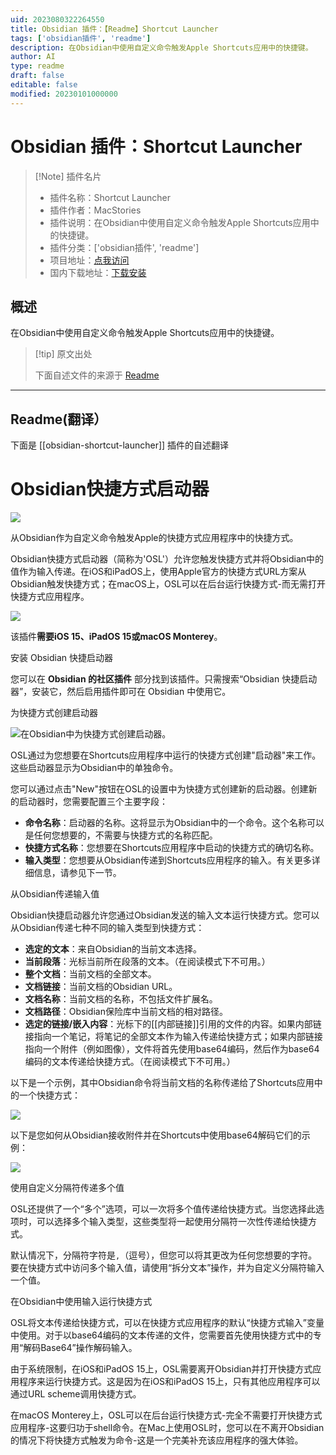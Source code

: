 ```yaml
---
uid: 2023080322264550
title: Obsidian 插件：【Readme】Shortcut Launcher
tags: ['obsidian插件', 'readme']
description: 在Obsidian中使用自定义命令触发Apple Shortcuts应用中的快捷键。
author: AI
type: readme
draft: false
editable: false
modified: 20230101000000
---
```


# Obsidian 插件：Shortcut Launcher

> [!Note] 插件名片
> - 插件名称：Shortcut Launcher
> - 插件作者：MacStories
> - 插件说明：在Obsidian中使用自定义命令触发Apple Shortcuts应用中的快捷键。
> - 插件分类：['obsidian插件', 'readme']
> - 项目地址：[点我访问](https://github.com/macstories/obsidian-shortcut-launcher)
> - 国内下载地址：[下载安装](https://pkmer.cn/products/plugin/pluginMarket/?obsidian-shortcut-launcher)

## 概述

在Obsidian中使用自定义命令触发Apple Shortcuts应用中的快捷键。



> [!tip] 原文出处
> 
>下面自述文件的来源于 [Readme](https://ghproxy.net/https://raw.githubusercontent.com/macstories/obsidian-shortcut-launcher/main/README.md)
> 

---

## Readme(翻译）

下面是 [[obsidian-shortcut-launcher]] 插件的自述翻译


# Obsidian快捷方式启动器

![](https://cdn.macstories.net/osl-1643193603979.png)

从Obsidian作为自定义命令触发Apple的快捷方式应用程序中的快捷方式。

Obsidian快捷方式启动器（简称为'OSL'）允许您触发快捷方式并将Obsidian中的值作为输入传递。在iOS和iPadOS上，使用Apple官方的快捷方式URL方案从Obsidian触发快捷方式；在macOS上，OSL可以在后台运行快捷方式-而无需打开快捷方式应用程序。

![](https://cdn.macstories.net/cleanshot-2022-01-21-at-5-39-50-2x-1642783463880.png)

该插件**需要iOS 15、iPadOS 15或macOS Monterey**。

安装 Obsidian 快捷启动器

您可以在 **Obsidian 的社区插件** 部分找到该插件。只需搜索“Obsidian 快捷启动器”，安装它，然后启用插件即可在 Obsidian 中使用它。

为快捷方式创建启动器

![在Obsidian中为快捷方式创建启动器。](https://cdn.macstories.net/monday-24-jan-2022-18-21-39-1643044904822.png)

OSL通过为您想要在Shortcuts应用程序中运行的快捷方式创建"启动器"来工作。这些启动器显示为Obsidian中的单独命令。

您可以通过点击"New"按钮在OSL的设置中为快捷方式创建新的启动器。创建新的启动器时，您需要配置三个主要字段：

* **命令名称**：启动器的名称。这将显示为Obsidian中的一个命令。这个名称可以是任何您想要的，不需要与快捷方式的名称匹配。
* **快捷方式名称**：您想要在Shortcuts应用程序中启动的快捷方式的确切名称。
* **输入类型**：您想要从Obsidian传递到Shortcuts应用程序的输入。有关更多详细信息，请参见下一节。

从Obsidian传递输入值

Obsidian快捷启动器允许您通过Obsidian发送的输入文本运行快捷方式。您可以从Obsidian传递七种不同的输入类型到快捷方式：

* **选定的文本**：来自Obsidian的当前文本选择。
* **当前段落**：光标当前所在段落的文本。（在阅读模式下不可用。）
* **整个文档**：当前文档的全部文本。
* **文档链接**：当前文档的Obsidian URL。
* **文档名称**：当前文档的名称，不包括文件扩展名。
* **文档路径**：Obsidian保险库中当前文档的相对路径。
* **选定的链接/嵌入内容**：光标下的[[内部链接]]引用的文件的内容。如果内部链接指向一个笔记，将笔记的全部文本作为输入传递给快捷方式；如果内部链接指向一个附件（例如图像），文件将首先使用base64编码，然后作为base64编码的文本传递给快捷方式。（在阅读模式下不可用。）

以下是一个示例，其中Obsidian命令将当前文档的名称传递给了Shortcuts应用中的一个快捷方式：

![](https://cdn.macstories.net/monday-24-jan-2022-18-23-05-1643044990698.png)

以下是您如何从Obsidian接收附件并在Shortcuts中使用base64解码它们的示例：

![](https://cdn.macstories.net/cleanshot-2022-01-26-at-12-03-47-2x-1643195055516.png)

使用自定义分隔符传递多个值

OSL还提供了一个“多个”选项，可以一次将多个值传递给快捷方式。当您选择此选项时，可以选择多个输入类型，这些类型将一起使用分隔符一次性传递给快捷方式。

默认情况下，分隔符字符是`,`（逗号），但您可以将其更改为任何您想要的字符。要在快捷方式中访问多个输入值，请使用“拆分文本”操作，并为自定义分隔符输入一个值。

在Obsidian中使用输入运行快捷方式

OSL将文本传递给快捷方式，可以在快捷方式应用程序的默认“快捷方式输入”变量中使用。对于以base64编码的文本传递的文件，您需要首先使用快捷方式中的专用“解码Base64”操作解码输入。

由于系统限制，在iOS和iPadOS 15上，OSL需要离开Obsidian并打开快捷方式应用程序来运行快捷方式。这是因为在iOS和iPadOS 15上，只有其他应用程序可以通过URL scheme调用快捷方式。

在macOS Monterey上，OSL可以在后台运行快捷方式-完全不需要打开快捷方式应用程序-这要归功于shell命令。在Mac上使用OSL时，您可以在不离开Obsidian的情况下将快捷方式触发为命令-这是一个完美补充该应用程序的强大体验。



